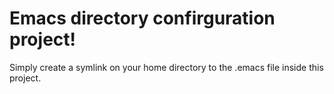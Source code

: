 # Emacs directory confirguration project!

Simply create a symlink on your home directory to the .emacs file inside this project.

